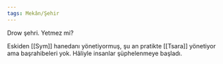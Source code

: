 ```yaml
---  
tags: Mekân/Şehir  
---  
```

  
Drow şehri. Yetmez mi?  
  
Eskiden [[Sym]] hanedanı yönetiyormuş, şu an pratikte [[Tsara]] yönetiyor ama başrahibeleri yok. Hâliyle insanlar şüphelenmeye başladı.